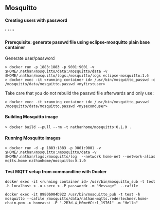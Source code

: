 ## Mosquitto

#### Creating users with password
'''
'''

#### Prerequisite: generate passwd file using eclipse-mosquitto plain base container
Generate user/password
```
> docker run -p 1883:1883 -p 9001:9001 -v $HOME/.nathan/mosquitto/data:/mosquitto/data -v $HOME/.nathan/mosquitto/logs:/mosquitto/logs eclipse-mosquitto:1.6
> docker exec -it <running container id> /usr/bin/mosquitto_passwd -c /mosquitto/data/mosquitto.passwd <myfirstuser>
```
Take care that you do not rebuild the passwd file afterwards and only use:
```
> docker exec -it <running container id> /usr/bin/mosquitto_passwd /mosquitto/data/mosquitto.passwd <myseconduser>
```


#### Building Mosquitto image
```
> docker build --pull --rm -t nathanhome/mosquitto:0.1.0 .
```

#### Running Mosquitto images
```
> docker run -d -p 1883:1883 -p 9001:9001 -v $HOME/.nathan/mosquitto:/mosquitto/data -v $HOME/.nathan/logs:/mosquitto/log  --network home-net --network-alias mqtts.home nathanhome/mosquitto:0.1.0
```


#### Test MQTT setup from commandline with Docker
```
docker exec -it <running container id> /usr/bin/mosquitto_sub -t test -h localhost < -u user> < -P password> -m "Message"  --cafile
```

```
docker exec -it 8980b904b922 /usr/bin/mosquitto_pub -t test -h mosquitto --cafile /mosquitto/data/nathan-mqtts.rederlechner.home-chain.pem -u homeassi -P "-2R3d-4_H0me#Ctrl_19761" -m "Hello"
```
